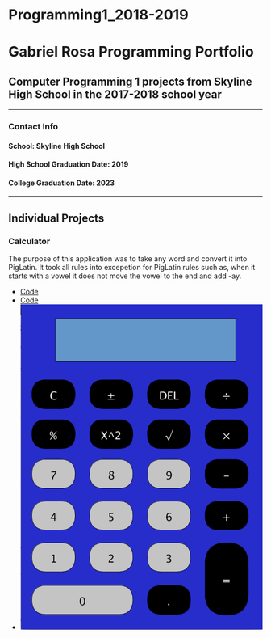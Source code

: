 # Programming1_2018-2019

# Gabriel Rosa Programming Portfolio

## Computer Programming 1 projects from Skyline High School in the 2017-2018 school year

---

### **Contact Info**


#### School: Skyline High School

#### High School Graduation Date: 2019
#### College Graduation Date: 2023

---

## Individual Projects

### Calculator

The purpose of this application was to take any word and convert it into PigLatin. It took all rules into excepetion for PigLatin rules such as, when it starts with a vowel it does not move the vowel to the end and add -ay.

+ [Code](https://github.com/gabero/Programming1_2018-2019/blob/master/Calculator/Calc)
+ [Code](https://github.com/gabero/Programming1_2018-2019/blob/master/Calculator/button)
+ ![Calculator Image](https://github.com/gabero/Programming1_2018-2019/blob/master/Calculator/newcalc.png "Example of Runing Program")
